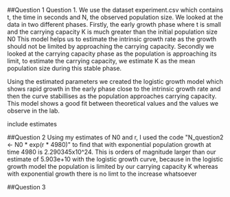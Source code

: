 ##Question 1
Question 1. We use the dataset experiment.csv which contains t, the time in seconds and N, the observed population size. 
We looked at the data in two different phases. Firstly, the early growth phase where t is small and the carrying capacity K is much  greater than the initial population size N0 
This model helps us to estimate the intrinsic growth rate as the growth should not be limited by approaching the carrying capacity. 
Secondly we looked at the carrying capacity phase as the population is approaching its limit, to estimate the carrying capacity, we estimate K as the mean population size during this stable phase.

Using the estimated parameters we created the logistic growth model which shows rapid growth in the early phase close to the intrinsic growth rate and then the curve stabillises as the population approaches carrying capacity. This model shows a good fit between theoretical values and the values we observe in the lab.

include estimates

##Question 2
Using my estimates of N0 and r, I used the code "N_question2 <- N0 * exp(r * 4980)" to find that with exponential population growth at time 4980 is 2.290345x10^24. This is orders of magnitude larger than our estimate of 5.903e+10 with the logistic growth curve, because in the logistic growth model the population is limited by our carrying capacity K whereas with exponential growth there is no limt to the increase whatsoever

##Question 3 
